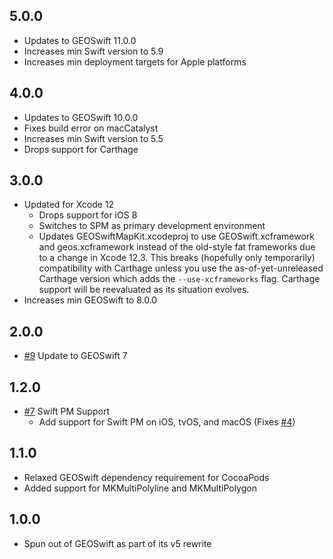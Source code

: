 ## 5.0.0

* Updates to GEOSwift 11.0.0
* Increases min Swift version to 5.9
* Increases min deployment targets for Apple platforms

## 4.0.0

* Updates to GEOSwift 10.0.0
* Fixes build error on macCatalyst
* Increases min Swift version to 5.5
* Drops support for Carthage

## 3.0.0

* Updated for Xcode 12
    * Drops support for iOS 8
    * Switches to SPM as primary development environment
    * Updates GEOSwiftMapKit.xcodeproj to use GEOSwift.xcframework and
      geos.xcframework instead of the old-style fat frameworks due to a change
      in Xcode 12.3. This breaks (hopefully only temporarily) compatibility
      with Carthage unless you use the as-of-yet-unreleased Carthage version
      which adds the `--use-xcframeworks` flag. Carthage support will be
      reevaluated as its situation evolves.
* Increases min GEOSwift to 8.0.0

## 2.0.0

* [#9](https://github.com/GEOSwift/GEOSwiftMapKit/pull/9) Update to GEOSwift 7

## 1.2.0

* [#7](https://github.com/GEOSwift/GEOSwiftMapKit/pull/7) Swift PM Support
    * Add support for Swift PM on iOS, tvOS, and macOS (Fixes
      [#4](https://github.com/GEOSwift/GEOSwiftMapKit/issues/4))

## 1.1.0

* Relaxed GEOSwift dependency requirement for CocoaPods
* Added support for MKMultiPolyline and MKMultiPolygon

## 1.0.0

* Spun out of GEOSwift as part of its v5 rewrite
